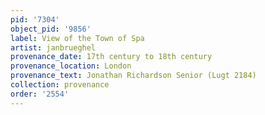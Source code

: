 ```yaml
---
pid: '7304'
object_pid: '9856'
label: View of the Town of Spa
artist: janbrueghel
provenance_date: 17th century to 18th century
provenance_location: London
provenance_text: Jonathan Richardson Senior (Lugt 2184)
collection: provenance
order: '2554'
---
```


